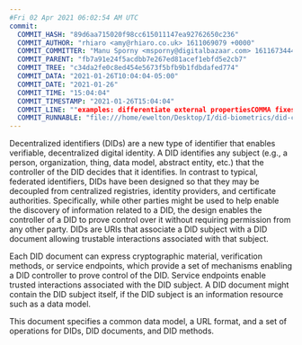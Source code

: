 ```yaml
---
#Fri 02 Apr 2021 06:02:54 AM UTC
commit:
  COMMIT_HASH: "89d6aa715020f98cc615011147ea92762650c236"
  COMMIT_AUTHOR: "rhiaro <amy@rhiaro.co.uk> 1611069079 +0000"
  COMMIT_COMMITTER: "Manu Sporny <msporny@digitalbazaar.com> 1611673444 -0500"
  COMMIT_PARENT: "fb7a91e24f5acdbb7e267ed81acef1ebfd5e2cb7"
  COMMIT_TREE: "c34da2fe0c8ed454e5673f5bfb9b1fdbdafed774"
  COMMIT_DATA: "2021-01-26T10:04:04-05:00"
  COMMIT_DATE: "2021-01-26"
  COMMIT_TIME: "15:04:04"
  COMMIT_TIMESTAMP: "2021-01-26T15:04:04"
  COMMIT_LINE: ""examples: differentiate external propertiesCOMMA fixes #447"
  COMMIT_RUNNABLE: "file:///home/ewelton/Desktop/I/did-biometrics/did-core-dataset/analysis/gitinfo/89d6aa715020f98cc615011147ea92762650c236/snapshot/index.html"
---
```


<section id="abstract">
<p>
<a>Decentralized identifiers</a> (DIDs) are a new type of identifier that
enables verifiable, decentralized digital identity. A <a>DID</a> identifies any
subject (e.g., a person, organization, thing, data model, abstract entity, etc.)
that the controller of the <a>DID</a> decides that it identifies. In contrast to
typical, federated identifiers, DIDs have been designed so that they may be
decoupled from centralized registries, identity providers, and certificate
authorities. Specifically, while other parties might be used to help enable the
discovery of information related to a <a>DID</a>, the design enables the
controller of a <a>DID</a> to prove control over it without requiring permission
from any other party. <a>DIDs</a> are URIs that associate a <a>DID subject</a>
with a <a>DID document</a> allowing trustable interactions associated with that
subject.
    </p>
<p>
Each <a>DID document</a> can express cryptographic material, verification
methods, or <a>service endpoints</a>, which provide a set of mechanisms enabling
a <a>DID controller</a> to prove control of the <a>DID</a>. <a>Service
endpoints</a> enable trusted interactions associated with the <a>DID
subject</a>. A <a>DID document</a> might contain the <a>DID subject</a> itself,
if the <a>DID subject</a> is an information resource such as a data model.
    </p>
<p>
This document specifies a common data model, a URL format, and a set of
operations for <a>DIDs</a>, <a>DID documents</a>, and <a>DID methods</a>.
    </p>
</section>
